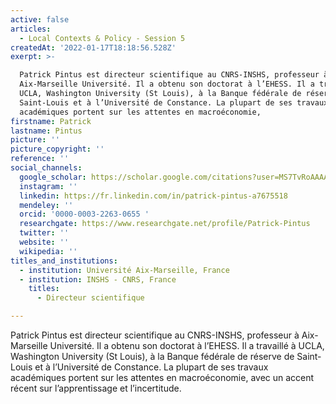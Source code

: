```yaml
---
active: false
articles:
  - Local Contexts & Policy - Session 5
createdAt: '2022-01-17T18:18:56.528Z'
exerpt: >-

  Patrick Pintus est directeur scientifique au CNRS-INSHS, professeur à
  Aix-Marseille Université. Il a obtenu son doctorat à l’EHESS. Il a travaillé à
  UCLA, Washington University (St Louis), à la Banque fédérale de réserve de
  Saint-Louis et à l’Université de Constance. La plupart de ses travaux
  académiques portent sur les attentes en macroéconomie, 
firstname: Patrick
lastname: Pintus
picture: ''
picture_copyright: ''
reference: ''
social_channels:
  google_scholar: https://scholar.google.com/citations?user=MS7TvRoAAAAJ&hl=fr
  instagram: ''
  linkedin: https://fr.linkedin.com/in/patrick-pintus-a7675518
  mendeley: ''
  orcid: '0000-0003-2263-0655 '
  researchgate: https://www.researchgate.net/profile/Patrick-Pintus
  twitter: ''
  website: ''
  wikipedia: ''
titles_and_institutions:
  - institution: Université Aix-Marseille, France
  - institution: INSHS - CNRS, France
    titles:
      - Directeur scientifique

---
```


Patrick Pintus est directeur scientifique au CNRS-INSHS, professeur à Aix-Marseille Université. Il a obtenu son doctorat à l’EHESS. Il a travaillé à UCLA, Washington University (St Louis), à la Banque fédérale de réserve de Saint-Louis et à l’Université de Constance. La plupart de ses travaux académiques portent sur les attentes en macroéconomie, avec un accent récent sur l’apprentissage et l’incertitude.
